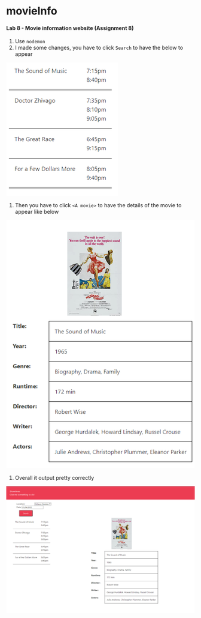 # movieInfo

#### Lab 8 - Movie information website (Assignment 8)
1. Use `nodemon`
1. I made some changes, you have to click `Search` to have the below to appear 

![Movie Times](/img/movieTimes.png)

1. Then you have to click `<A movie>` to have the details of the movie to appear like below 

![Movie Info](/img/movieInfo.png)

1. Overall it output pretty correctly

![Movie Overall](/img/overall.png)